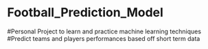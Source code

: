 # Football_Prediction_Model
#Personal Project to learn and practice machine learning techniques
#Predict teams and players performances based off short term data
